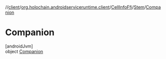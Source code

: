 //[client](../../../../../index.md)/[org.holochain.androidserviceruntime.client](../../../index.md)/[CellInfoFfi](../../index.md)/[Stem](../index.md)/[Companion](index.md)

# Companion

[androidJvm]\
object [Companion](index.md)